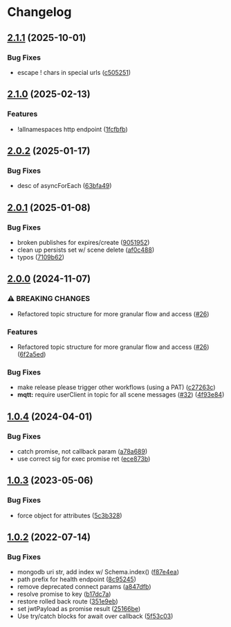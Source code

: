 # Changelog

## [2.1.1](https://github.com/arenaxr/arena-persist/compare/v2.1.0...v2.1.1) (2025-10-01)


### Bug Fixes

* escape ! chars in special urls ([c505251](https://github.com/arenaxr/arena-persist/commit/c505251bdc27b4398bedc860d0cd63b1d279d9e4))

## [2.1.0](https://github.com/arenaxr/arena-persist/compare/v2.0.2...v2.1.0) (2025-02-13)


### Features

* !allnamespaces http endpoint ([1fcfbfb](https://github.com/arenaxr/arena-persist/commit/1fcfbfb547830b28a5aa232b7a35e5d2413389da))

## [2.0.2](https://github.com/arenaxr/arena-persist/compare/v2.0.1...v2.0.2) (2025-01-17)


### Bug Fixes

* desc of asyncForEach ([63bfa49](https://github.com/arenaxr/arena-persist/commit/63bfa49463413c1170a09fd4378e91f2f29c5a90))

## [2.0.1](https://github.com/arenaxr/arena-persist/compare/v2.0.0...v2.0.1) (2025-01-08)


### Bug Fixes

* broken publishes for expires/create ([9051952](https://github.com/arenaxr/arena-persist/commit/9051952f06f8aa4c73996fc0c13ccf8429b2dc5b))
* clean up persists set w/ scene delete ([af0c488](https://github.com/arenaxr/arena-persist/commit/af0c4881eb379d476d91a76c4b884ce4c3f2825e))
* typos ([7109b62](https://github.com/arenaxr/arena-persist/commit/7109b62d11ce38c4028d796d1b3e05501747ba81))

## [2.0.0](https://github.com/arenaxr/arena-persist/compare/v1.0.4...v2.0.0) (2024-11-07)


### ⚠ BREAKING CHANGES

* Refactored topic structure for more granular flow and access ([#26](https://github.com/arenaxr/arena-persist/issues/26))

### Features

* Refactored topic structure for more granular flow and access ([#26](https://github.com/arenaxr/arena-persist/issues/26)) ([6f2a5ed](https://github.com/arenaxr/arena-persist/commit/6f2a5edd42b232f32b74a3801a458acfad1cabc5))


### Bug Fixes

* make release please trigger other workflows (using a PAT) ([c27263c](https://github.com/arenaxr/arena-persist/commit/c27263c572bdb6ad01cd059d7660e3ee189313f1))
* **mqtt:** require userClient in topic for all scene messages ([#32](https://github.com/arenaxr/arena-persist/issues/32)) ([4f93e84](https://github.com/arenaxr/arena-persist/commit/4f93e84ee7c96b5e7d02ae04589fe2521967aa18))

## [1.0.4](https://github.com/arenaxr/arena-persist/compare/v1.0.3...v1.0.4) (2024-04-01)


### Bug Fixes

* catch promise, not callback param ([a78a689](https://github.com/arenaxr/arena-persist/commit/a78a68925fe33841c422cd30b6afeecdaf2fbc47))
* use correct sig for exec promise ret ([ece873b](https://github.com/arenaxr/arena-persist/commit/ece873b0673e8b94a3175c3d3727cabce3184d49))

## [1.0.3](https://github.com/arenaxr/arena-persist/compare/v1.0.2...v1.0.3) (2023-05-06)


### Bug Fixes

* force object for attributes ([5c3b328](https://github.com/arenaxr/arena-persist/commit/5c3b328b2705e2f41f7da33f31d165eff32664a2))

## [1.0.2](https://github.com/conix-center/arena-persist/compare/v1.0.1...v1.0.2) (2022-07-14)


### Bug Fixes

* mongodb uri str, add index w/ Schema.index() ([f87e4ea](https://github.com/conix-center/arena-persist/commit/f87e4ead86c92008ca06e5fbfbd9a87bad9c84b6))
* path prefix for health endpoint ([8c95245](https://github.com/conix-center/arena-persist/commit/8c95245d0177f34561f31d7c3406d69f605c41da))
* remove deprecated connect params ([a847dfb](https://github.com/conix-center/arena-persist/commit/a847dfbaa182ac849e71dc8fb9380ec246cff79a))
* resolve promise to key ([b17dc7a](https://github.com/conix-center/arena-persist/commit/b17dc7adc2d6fb16f1c9890e45b7ff86e7f9fe53))
* restore rolled back route ([351e9eb](https://github.com/conix-center/arena-persist/commit/351e9eb4e13a71e8eb3dd696df6a3773c306092c))
* set jwtPayload as promise result ([25166be](https://github.com/conix-center/arena-persist/commit/25166bee81fbc79978afa05c2b68472a53c7734a))
* Use try/catch blocks for await over callback ([5f53c03](https://github.com/conix-center/arena-persist/commit/5f53c0341e0e827d47de08ed193e9ab6a0f75bb6))
